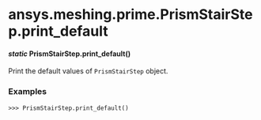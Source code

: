 # ansys.meshing.prime.PrismStairStep.print_default

<a id="ansys.meshing.prime.PrismStairStep.print_default"></a>

#### *static* PrismStairStep.print_default()

Print the default values of `PrismStairStep` object.

### Examples

```pycon
>>> PrismStairStep.print_default()
```

<!-- !! processed by numpydoc !! -->
